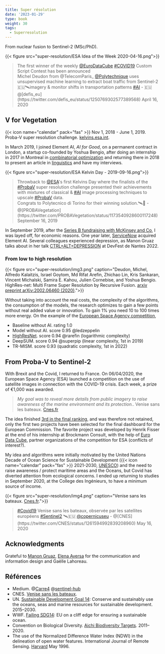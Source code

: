 ```yaml
---
title: Super résolution
date: '2023-01-29'
type: book
weight: 30
tags:
  - Superresolution
---
```


From nuclear fusion to Sentinel-2 (MSc/PhD).

<!--more-->

{{< figure src="super-resolution/ESA Idea of the Week 2020-04-16.png">}}

<blockquote> The first winner of the weekly <a href="https://twitter.com/EuroDataCube?ref_src=twsrc%5Etfw">@EuroDataCube</a> <a href="https://twitter.com/hashtag/COVID19?src=hash&amp;ref_src=twsrc%5Etfw">#COVID19</a> Custom Script Contest has been announced<br>Michel Deudon from @TelecomParis_ <a href="https://twitter.com/Polytechnique?ref_src=twsrc%5Etfw">@Polytechnique</a> uses unsupervised machine learning to extract boat traffic from Sentinel-2 🇪🇺🛰imagery &amp; monitor shifts in transportation patterns <a href="https://twitter.com/hashtag/AI?src=hash&amp;ref_src=twsrc%5Etfw">#AI</a> - 🇪🇺 @[defis_eu](https://twitter.com/defis_eu/status/1250769302577389568) April 16, 2020
</blockquote>

## V for Vegetation

{{< icon name="calendar" pack="fas" >}} Nov 1, 2018 - June 1, 2019. Proba-V super resolution challenge. [kelvins.esa.int](https://kelvins.esa.int/proba-v-super-resolution/problem/).

In March 2019, I joined Element AI, <i>AI for Good</i>, on a permanent contract in London, a startup co-founded by Yoshua Bengio, after doing an internship in 2017 in Montreal in [combinatorial optimization]( https://hanalog.ca/wp-content/uploads/2018/11/cpaior-learning-heuristics-6.pdf) and returning there in 2018 to present an article in [linguistics](https://proceedings.neurips.cc/paper_files/paper/2018/file/97e8527feaf77a97fc38f34216141515-Paper.pdf) and have my interviews.

{{< figure src="super-resolution/ESA Kelvin Day - 2019-09-16.png">}}

<blockquote>Throwback to <a href="https://twitter.com/esa?ref_src=twsrc%5Etfw">@ESA</a>&#39;s first Kelvins Day where the finalists of the <a href="https://twitter.com/hashtag/ProbaV?src=hash&amp;ref_src=twsrc%5Etfw">#ProbaV</a> super resolution challenge presented their achievements with mixtures of classical &amp; <a href="https://twitter.com/hashtag/AI?src=hash&amp;ref_src=twsrc%5Etfw">#AI</a> image processing techniques to upscale <a href="https://twitter.com/hashtag/ProbaV?src=hash&amp;ref_src=twsrc%5Etfw">#ProbaV</a> data.<br>Congrats to Polytecnico di Torino for their winning solution.🛰️👏 - @[PROBAVegetation](https://twitter.com/PROBAVegetation/status/1173540928600117248) September 16, 2019
</blockquote>

In September 2019, after the [Series B fundraising with McKinsey and Co](https://www.cdpq.com/fr/actualites/communiques/element-ai-recueille-200m-ca-1514m-us-de-serie-b-pour-transformer-les), I was layed off, for economic reasons. One year later, [ServiceNow](https://techcrunch.com/2020/11/30/servicenow-is-acquiring-element-ai-the-canadian-startup-building-ai-services-for-enterprises/) acquired Element AI. Several colleagues experienced depression, as Manon Gruaz talks about in her talk [CTRL+ALT+DEPRESSION](https://www.youtube.com/watch?v=MN3D0uLEERU&ab_channel=GDGFrance) at DevFest de Nantes 2022.

### From low to high resolution

{{< figure src="super-resolution/img3.png" caption="Deudon, Michel, Alfredo Kalaitzis, Israel Goytom, Md Rifat Arefin, Zhichao Lin, Kris Sankaran, Vincent Michalski, Samira E. Kahou, Julien Cornebise, and Yoshua Bengio. HighRes-net: Multi Frame Super Resolution by Recursive Fusion. [arxiv preprint arXiv:2002.06460 (2020)](https://arxiv.org/abs/2002.06460).">}}

Without taking into account the real costs, the complexity of the algorithms, the consumption of the models, the research optimizes to gain a few points without real added value or innovation. To gain 1% you need 10 to 100 times more energy. On the example of the [European Space Agency competition](https://kelvins.esa.int/proba-v-super-resolution/leaderboard/results),
- Baseline without AI. rating 1.0
- Model without AI. score 0.95 @ledzeppelin
- [HighResNet](https://arxiv.org/abs/2002.06460). score 0.94 @rarefin (logarithmic complexity)
- DeepSUM. score 0.94 @superpip (linear complexity, 1st in 2019)
- TR-MISM. score 0.93 (quadratic complexity, 1st in 2022)

## From Proba-V to Sentinel-2

With Brexit and the Covid, I returned to France. On 06/04/2020, the European Space Agency (ESA) launched a competition on the use of satellite images in connection with the COVID-19 crisis. Each week, a prize of €1,000 was awarded.

> <i>My goal was to reveal more details from public imagery to raise awareness of the marine environment and its protection.</i>. Venise sans les bateaux. [Cnes.fr](https://spacegate.cnes.fr/fr/covid-19-venise-sans-les-bateaux)

The idea finished [3rd in the final ranking](https://medium.com/sentinel-hub/race-upscaling-competition-results-8a339bb8c942), and was therefore not retained, only the first two projects have been selected for the final dashboard for the European Commission. The favorite project was developed by Henrik Fisser at the end of his internship at Brockmann Consult, with the help of [Euro Data Cube](https://github.com/hfisser/Truck_Detection_Sentinel2_COVID19/commit/48bc8ab4cc431d8a044093cbd8c0385aff5511be), partner organizations of the competition for ESA (conflicts of interest?).

My idea and algorithms were initially motivated by the United Nations Decade of Ocean Science for Sustainable Development ({{< icon name="calendar" pack="fas" >}} 2021-2030, [UNESCO](https://fr.unesco.org/ocean-decade)) and the need to raise awareness / protect maritime areas and the Oceans, but Covid has diverted attention from ecological concerns. I ended up returning to studies in September 2020, at the College des Ingénieurs, to have a minimum source of income.

{{< figure src="super-resolution/img4.png" caption="Venise sans les bateaux. [Cnes.fr](https://spacegate.cnes.fr/fr/covid-19-venise-sans-les-bateaux).">}}

<blockquote><a href="https://twitter.com/hashtag/Covid19?src=hash&amp;ref_src=twsrc%5Etfw">#Covid19</a> Venise sans les bateaux, observée par les satellites européens <a href="https://twitter.com/hashtag/Sentinel2?src=hash&amp;ref_src=twsrc%5Etfw">#Sentinel2</a> 🛰️🇪🇺 <a href="https://twitter.com/CopernicusEU?ref_src=twsrc%5Etfw">@copernicuseu</a> - @[CNES](https://twitter.com/CNES/status/1261594992839208960) May 16, 2020
</blockquote>

## Acknowledgments
Grateful to [Manon Gruaz](https://manongruaz.com/), [Elena Aversa](https://densitydesign.org/person/elena-aversa/) for the communication and information design and Gaëlle Lahoreau.

## Références
- Medium. @[Carre4](https://medium.com/carre4/monitoring-boat-traffic-with-public-satellites-be1c48d87802) @[sentinel-hub](https://medium.com/sentinel-hub/race-upscaling-competition-results-8a339bb8c942)
- CNES. [Venise sans les bateaux](https://spacegate.cnes.fr/fr/covid-19-venise-sans-les-bateaux).
- UN. [Sustainable Development Goal 14](https://sdgs.un.org/fr/goals/goal14): Conserve and sustainably use the oceans, seas and marine resources for sustainable development. 2015–2030.
- WWF. [Failing SDG14](https://www.wwf.eu/?uNewsID=360550): EU on a cliff edge for ensuring a sustainable ocean.
- Convention on Biological Diversity. [Aichi Biodiversity Targets](https://www.cbd.int/sp/targets/). 2011–2020.
- The use of the Normalized Difference Water Index (NDWI) in the delineation of open water features. International Journal of Remote Sensing. [Harvard](https://ui.adsabs.harvard.edu/abs/1996IJRS...17.1425M/abstract) May 1996.